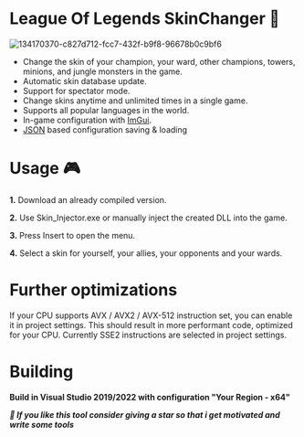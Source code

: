 # League Of Legends SkinChanger 🔧
![134170370-c827d712-fcc7-432f-b9f8-96678b0c9bf6](https://github.com/user-attachments/assets/fc379363-05db-42d8-ad28-3a5ab36fc331)

- Change the skin of your champion, your ward, other champions, towers, minions, and jungle monsters in the game.
- Automatic skin database update.
- Support for spectator mode.
- Change skins anytime and unlimited times in a single game.
- Supports all popular languages ​​in the world.
- In-game configuration with [ImGui](https://github.com/ocornut/imgui).
- [JSON](https://github.com/nlohmann/json) based configuration saving & loading

# Usage 🎮

**1.** Download an already compiled version. 

**2.** Use Skin_Injector.exe or manually inject the created DLL into the game. 

**3.** Press Insert to open the menu.

**4.** Select a skin for yourself, your allies, your opponents and your wards.

# Further optimizations

If your CPU supports AVX / AVX2 / AVX-512 instruction set, you can enable it in project settings. This should result in more performant code, optimized for your CPU. Currently SSE2 instructions are selected in project settings.

# Building
**Build in Visual Studio 2019/2022 with configuration "Your Region - x64"**

***🚀 If you like this tool consider giving a star so that i get motivated and write some tools***
